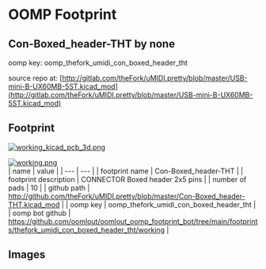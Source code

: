 # OOMP Footprint  
## Con-Boxed_header-THT  by none  
  
oomp key: oomp_thefork_umidi_con_boxed_header_tht  
  
source repo at: [http://gitlab.com/theFork/uMIDI.pretty/blob/master/USB-mini-B-UX60MB-5ST.kicad_mod](http://gitlab.com/theFork/uMIDI.pretty/blob/master/USB-mini-B-UX60MB-5ST.kicad_mod)  
## Footprint  
  
[![working_kicad_pcb_3d.png](working_kicad_pcb_3d_600.png)](working_kicad_pcb_3d.png)  
  
[![working.png](working_600.png)](working.png)  
| name | value | 
| --- | --- | 
| footprint name | Con-Boxed_header-THT | 
| footprint description | CONNECTOR Boxed header 2x5 pins | 
| number of pads | 10 | 
| github path | http://github.com/theFork/uMIDI.pretty/blob/master/Con-Boxed_header-THT.kicad_mod | 
| oomp key | oomp_thefork_umidi_con_boxed_header_tht | 
| oomp bot github | https://github.com/oomlout/oomlout_oomp_footprint_bot/tree/main/footprints/thefork_umidi_con_boxed_header_tht/working | 
## Images  

